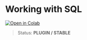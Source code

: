 # Working with SQL

[![Open in Colab](https://colab.research.google.com/assets/colab-badge.svg)](https://colab.research.google.com/drive/1hymBs2qCIXC-EzorBWVnBcXRzIay3Nk9)



> Status: **PLUGIN / STABLE**